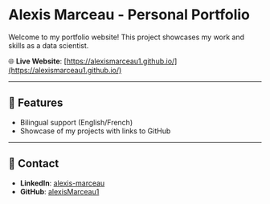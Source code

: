 # Alexis Marceau - Personal Portfolio

Welcome to my portfolio website! This project showcases my work and skills as a data scientist.

🌐 **Live Website**: [https://alexismarceau1.github.io/](https://alexismarceau1.github.io/)

---

## 🚀 Features
- Bilingual support (English/French)
- Showcase of my projects with links to GitHub

---

## 📧 Contact
- **LinkedIn**: [alexis-marceau](https://www.linkedin.com/in/alexis-marceau/)
- **GitHub**: [alexisMarceau1](https://github.com/alexisMarceau1)

